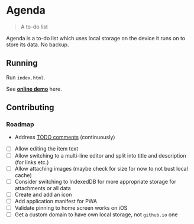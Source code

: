 # Agenda

> A to-do list

Agenda is a to-do list which uses local storage on the device it runs on to store its data. No backup.

## Running

Run `index.html`.

See [**online demo**](https://tomashubelbauer.github.io/agenda/) here.

## Contributing

### Roadmap

- Address [TODO comments](https://github.com/TomasHubelbauer/agenda/search?q=todo) (continuously)
- [ ] Allow editing the item text
- [ ] Allow switching to a multi-line editor and split into title and description (for links etc.)
- [ ] Allow attaching images (maybe check for size for now to not bust local cache)
- [ ] Consider switching to IndexedDB for more appropriate storage for attachments or all data
- [ ] Create and add an icon
- [ ] Add application manifest for PWA
- [ ] Validate pinning to home screen works on iOS
- [ ] Get a custom domain to have own local storage, not `github.io` one
